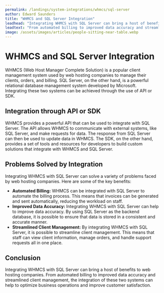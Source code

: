 ```yaml
---
permalink: /landings/system-integrations/whmcs/sql-server
author: Edward Saunders
title: "WHMCS and SQL Server Integration"
leadhead: "Integrating WHMCS with SQL Server can bring a host of benefits to web hosting companies"
leadtext: "From automated billing to improved data accuracy and streamlined client management, the integration of these two systems can help to optimize business operations and improve customer satisfaction."
image: /assets/images/articles/people-sitting-near-table.webp
---
```

<div class="arttext">	<h1>WHMCS and SQL Server Integration</h1>
	<p>WHMCS (Web Host Manager Complete Solution) is a popular client management system used by web hosting companies to manage their clients, orders, and billing. SQL Server, on the other hand, is a powerful relational database management system developed by Microsoft. Integrating these two systems can be achieved through the use of API or SDK.</p>
	<h2>Integration through API or SDK</h2>
	<p>WHMCS provides a powerful API that can be used to integrate with SQL Server. The API allows WHMCS to communicate with external systems, like SQL Server, and make requests for data. The response from SQL Server can then be used to update data in WHMCS. The SDK, on the other hand, provides a set of tools and resources for developers to build custom solutions that integrate with WHMCS and SQL Server.</p>
	<h2>Problems Solved by Integration</h2>
	<p>Integrating WHMCS with SQL Server can solve a variety of problems faced by web hosting companies. Here are some of the key benefits:</p>
	<ul>
		<li><strong>Automated Billing:</strong> WHMCS can be integrated with SQL Server to automate the billing process. This means that invoices can be generated and sent automatically, reducing the workload on staff.</li>
		<li><strong>Improved Data Accuracy:</strong> Integrating WHMCS with SQL Server can help to improve data accuracy. By using SQL Server as the backend database, it is possible to ensure that data is stored in a consistent and accurate manner.</li>
		<li><strong>Streamlined Client Management:</strong> By integrating WHMCS with SQL Server, it is possible to streamline client management. This means that staff can view client information, manage orders, and handle support requests all in one place.</li>
	</ul>
	<h2>Conclusion</h2>
	<p>Integrating WHMCS with SQL Server can bring a host of benefits to web hosting companies. From automated billing to improved data accuracy and streamlined client management, the integration of these two systems can help to optimize business operations and improve customer satisfaction.</p>
</div>
